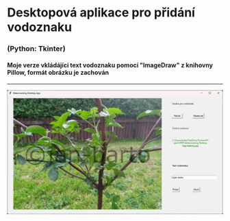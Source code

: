 # Desktopová aplikace pro přidání vodoznaku
### (Python: Tkinter)
#### Moje verze vkládájící text vodoznaku pomocí "ImageDraw" z knihovny Pillow, formát obrázku je zachován <br>
<hr>
<img src="app.png" width="600"/>
